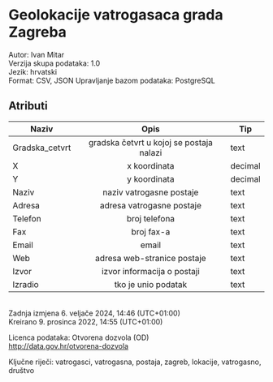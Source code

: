 # Geolokacije vatrogasaca grada Zagreba

Autor: Ivan Mitar  
Verzija skupa podataka: 1.0  
Jezik: hrvatski  
Format: CSV, JSON
Upravljanje bazom podataka: PostgreSQL

## Atributi

| Naziv          |                   Opis                   | Tip     |
| -------------- | :--------------------------------------: | ------- |
| Gradska_cetvrt | gradska četvrt u kojoj se postaja nalazi | text    |
| X              |               x koordinata               | decimal |
| Y              |               y koordinata               | decimal |
| Naziv          |         naziv vatrogasne postaje         | text    |
| Adresa         |        adresa vatrogasne postaje         | text    |
| Telefon        |              broj telefona               | text    |
| Fax            |                broj fax-a                | text    |
| Email          |                  email                   | text    |
| Web            |       adresa web-stranice postaje        | text    |
| Izvor          |       izvor informacija o postaji        | text    |
| Izradio        |           tko je unio podatak            | text    |

\
Zadnja izmjena 6. veljače 2024, 14:46 (UTC+01:00)  
Kreirano 9. prosinca 2022, 14:55 (UTC+01:00)

Licenca podataka:
Otvorena dozvola (OD)  
<http://data.gov.hr/otvorena-dozvola>

Ključne riječi: vatrogasci, vatrogasna, postaja, zagreb, lokacije, vatrogasno, društvo

